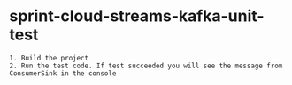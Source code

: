 # sprint-cloud-streams-kafka-unit-test

    1. Build the project
    2. Run the test code. If test succeeded you will see the message from ConsumerSink in the console